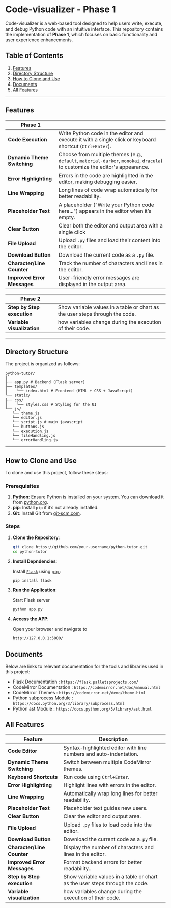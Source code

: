 # Code-visualizer - Phase 1

Code-visualizer is a web-based tool designed to help users write, execute, and debug Python code with an intuitive interface. This repository contains the implementation of **Phase 1**, which focuses on basic functionality and user experience enhancements.

## Table of Contents
1. [Features](#features)
2. [Directory Structure](#directory-structure)
3. [How to Clone and Use](#how-to-clone-and-use)
4. [Documents](#documents)
5. [All Features](#all-features)
<!-- 5. [Future Enhancements](#future-enhancements) -->

---

## Features
|         **Phase 1**     ||
|-------------|------------|
| **Code Execution** |  Write Python code in the editor and execute it with a single click or keyboard shortcut (`Ctrl+Enter`).|
| **Dynamic Theme Switching** | Choose from multiple themes (e.g., `default`, `material-darker`, `monokai`, `dracula`) to customize the editor's appearance.|
| **Error Highlighting** | Errors in the code are highlighted in the editor, making debugging easier. |
| **Line Wrapping** | Long lines of code wrap automatically for better readability.|
| **Placeholder Text** | A placeholder ("Write your Python code here...") appears in the editor when it’s empty.|
| **Clear Button** | Clear both the editor and output area with a single click |
| **File Upload** | Upload `.py` files and load their content into the editor.|
| **Download Button** | Download the current code as a `.py` file.|
| **Character/Line Counter** | Track the number of characters and lines in the editor.|
| **Improved Error Messages** | User-friendly error messages are displayed in the output area.|

|         **Phase 2**     ||
|-------------|------------|
| **Step by Step execution** | Show variable values in a table or chart as the user steps through the code.  |
| **Variable visualization** | how variables change during the execution of their code.|

---

## Directory Structure
The project is organized as follows:
```
python-tutor/
│
├── app.py # Backend (Flask server)
├── templates/
│    └── index.html # Frontend (HTML + CSS + JavaScript)
└── static/
├── css/
│    └── styles.css # Styling for the UI
└── js/
   └── theme.js
   └── editor.js
   └── script.js # main javascript
   └── buttons.js
   └── execution.js
   └── fileHandling.js
   └── errorHandling.js

```
---

## How to Clone and Use
To clone and use this project, follow these steps:

### Prerequisites
1. **Python**: Ensure Python is installed on your system. You can download it from [python.org](https://www.python.org/).
2. **pip**: Install `pip` if it’s not already installed.
3. **Git**: Install Git from [git-scm.com](https://git-scm.com/).

### Steps
1. **Clone the Repository**:
   ```bash
   git clone https://github.com/your-username/python-tutor.git
   cd python-tutor
   ```
2. **Install Depndencies**:

   Install <a href="https://flask.palletsprojects.com/en/stable/">`Flask`</a> using <a href="https://packaging.python.org/en/latest/tutorials/installing-packages/"> `pip` </a>:
   ```bash
   pip install flask
   ```
3. **Run the Application**:

   Start Flask server
   ```bash
   python app.py
   ```
4. **Access the APP**:

   Open your browser and navigate to 
   ```bash
   http://127.0.0.1:5000/
   ```

## Documents
Below are links to relevant documentation for the tools and libraries used in this project:

- Flask Documentation : `https://flask.palletsprojects.com/`
- CodeMirror Documentation : `https://codemirror.net/doc/manual.html`
- CodeMirror Themes : `https://codemirror.net/demo/theme.html`
- Python subprocess Module : `https://docs.python.org/3/library/subprocess.html`
- Python ast Module : `https://docs.python.org/3/library/ast.html`

## All Features

| Feature    | Description    |
|-------------|------------|
| **Code Editor** | Syntax-highlighted editor with line numbers and auto-indentation. | 
|**Dynamic Theme Switching** | Switch between multiple CodeMirror themes. | 
| **Keyboard Shortcuts** | Run code using `Ctrl+Enter`. | 
|**Error Highlighting** | Highlight lines with errors in the editor. | 
|**Line Wrapping** | Automatically wrap long lines for better readability. | 
| **Placeholder Text** | Placeholder text guides new users. | 
|**Clear Button** | Clear the editor and output area. | 
|**File Upload** | Upload `.py` files to load code into the editor. | 
| **Download Button** | Download the current code as a`.py` file. | 
|**Character/Line Counter** | Display the number of characters and lines in the editor. | 
| **Improved Error Messages** | Format backend errors for better readability.. | 
| **Step by Step execution** | Show variable values in a table or chart as the user steps through the code.  |
| **Variable visualization** | how variables change during the execution of their code.|





